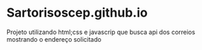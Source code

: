 # Sartorisoscep.github.io   
Projeto utilizando html;css e javascrip que busca api dos correios mostrando o endereço solicitado

